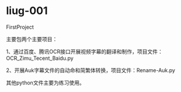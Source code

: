 # liug-001
FirstProject


主要包两个主要项目：


1、通过百度、腾讯OCR接口开展视频字幕的翻译和制作，项目文件：OCR_Zimu_Tecent_Baidu.py


2、开展Auk字幕文件的自动命和简繁体转换，项目文件：Rename-Auk.py



其他python文件主要为练习使用。

